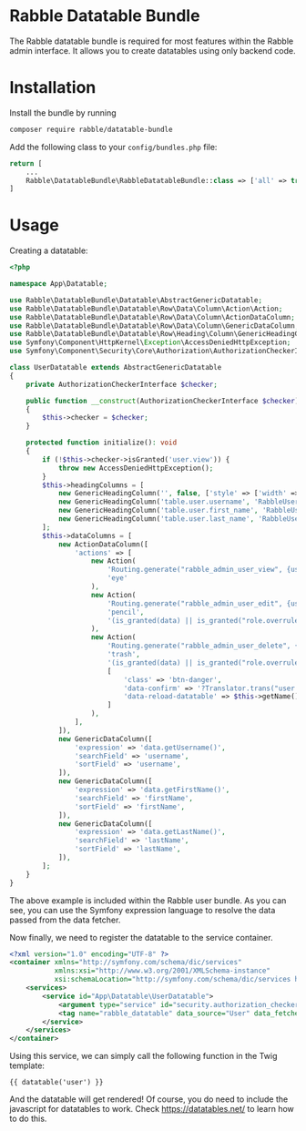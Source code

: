 # Rabble Datatable Bundle
The Rabble datatable bundle is required for most features within the Rabble admin interface.
It allows you to create datatables using only backend code.

# Installation
Install the bundle by running
```sh
composer require rabble/datatable-bundle
```

Add the following class to your `config/bundles.php` file:
```php
return [
    ...
    Rabble\DatatableBundle\RabbleDatatableBundle::class => ['all' => true],
]
```

# Usage
Creating a datatable:
```php
<?php

namespace App\Datatable;

use Rabble\DatatableBundle\Datatable\AbstractGenericDatatable;
use Rabble\DatatableBundle\Datatable\Row\Data\Column\Action\Action;
use Rabble\DatatableBundle\Datatable\Row\Data\Column\ActionDataColumn;
use Rabble\DatatableBundle\Datatable\Row\Data\Column\GenericDataColumn;
use Rabble\DatatableBundle\Datatable\Row\Heading\Column\GenericHeadingColumn;
use Symfony\Component\HttpKernel\Exception\AccessDeniedHttpException;
use Symfony\Component\Security\Core\Authorization\AuthorizationCheckerInterface;

class UserDatatable extends AbstractGenericDatatable
{
    private AuthorizationCheckerInterface $checker;

    public function __construct(AuthorizationCheckerInterface $checker)
    {
        $this->checker = $checker;
    }

    protected function initialize(): void
    {
        if (!$this->checker->isGranted('user.view')) {
            throw new AccessDeniedHttpException();
        }
        $this->headingColumns = [
            new GenericHeadingColumn('', false, ['style' => ['width' => 60], 'data-sortable' => 'false']),
            new GenericHeadingColumn('table.user.username', 'RabbleUserBundle'),
            new GenericHeadingColumn('table.user.first_name', 'RabbleUserBundle'),
            new GenericHeadingColumn('table.user.last_name', 'RabbleUserBundle'),
        ];
        $this->dataColumns = [
            new ActionDataColumn([
                'actions' => [
                    new Action(
                        'Routing.generate("rabble_admin_user_view", {user: data.getId()})',
                        'eye'
                    ),
                    new Action(
                        'Routing.generate("rabble_admin_user_edit", {user: data.getId()})',
                        'pencil',
                        '(is_granted(data) || is_granted("role.overrule")) && is_granted("user.edit")'
                    ),
                    new Action(
                        'Routing.generate("rabble_admin_user_delete", {user: data.getId()})',
                        'trash',
                        '(is_granted(data) || is_granted("role.overrule")) && is_granted("user.delete") && data !== get_user()',
                        [
                            'class' => 'btn-danger',
                            'data-confirm' => '?Translator.trans("user.delete_confirm", [], "RabbleUserBundle")',
                            'data-reload-datatable' => $this->getName(),
                        ]
                    ),
                ],
            ]),
            new GenericDataColumn([
                'expression' => 'data.getUsername()',
                'searchField' => 'username',
                'sortField' => 'username',
            ]),
            new GenericDataColumn([
                'expression' => 'data.getFirstName()',
                'searchField' => 'firstName',
                'sortField' => 'firstName',
            ]),
            new GenericDataColumn([
                'expression' => 'data.getLastName()',
                'searchField' => 'lastName',
                'sortField' => 'lastName',
            ]),
        ];
    }
}
```
The above example is included within the Rabble user bundle. As you can see, you can use the Symfony expression language to resolve the data passed from the data fetcher.

Now finally, we need to register the datatable to the service container.

```xml
<?xml version="1.0" encoding="UTF-8" ?>
<container xmlns="http://symfony.com/schema/dic/services"
           xmlns:xsi="http://www.w3.org/2001/XMLSchema-instance"
           xsi:schemaLocation="http://symfony.com/schema/dic/services http://symfony.com/schema/dic/services/services-1.0.xsd">
    <services>
        <service id="App\Datatable\UserDatatable">
            <argument type="service" id="security.authorization_checker"/>
            <tag name="rabble_datatable" data_source="User" data_fetcher="@rabble.datatable.data_fetcher.orm" />
        </service>
    </services>
</container>
```

Using this service, we can simply call the following function in the Twig template:

```twig
{{ datatable('user') }}
```

And the datatable will get rendered! Of course, you do need to include the javascript for datatables to work. Check https://datatables.net/ to learn how to do this. 